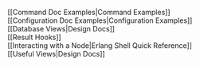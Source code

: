 [[Command Doc Examples|Command Examples]]  
[[Configuration Doc Examples|Configuration Examples]]  
[[Database Views|Design Docs]]  
[[Result Hooks]]  
[[Interacting with a Node|Erlang Shell Quick Reference]]  
[[Useful Views|Design Docs]]  